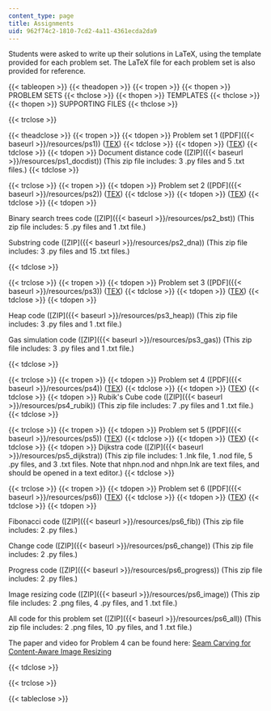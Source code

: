 ```yaml
---
content_type: page
title: Assignments
uid: 962f74c2-1810-7cd2-4a11-4361ecda2da9
---
```


Students were asked to write up their solutions in LaTeX, using the template provided for each problem set. The LaTeX file for each problem set is also provided for reference.

{{< tableopen >}}
{{< theadopen >}}
{{< tropen >}}
{{< thopen >}}
PROBLEM SETS
{{< thclose >}}
{{< thopen >}}
TEMPLATES
{{< thclose >}}
{{< thopen >}}
SUPPORTING FILES
{{< thclose >}}

{{< trclose >}}

{{< theadclose >}}
{{< tropen >}}
{{< tdopen >}}
Problem set 1 ([PDF]({{< baseurl >}}/resources/ps1)) ([TEX](/courses/electrical-engineering-and-computer-science/6-006-introduction-to-algorithms-spring-2008/assignments/ps1.tex))
{{< tdclose >}}
{{< tdopen >}}
([TEX](/courses/electrical-engineering-and-computer-science/6-006-introduction-to-algorithms-spring-2008/assignments/ps1_template.tex))
{{< tdclose >}}
{{< tdopen >}}
Document distance code ([ZIP]({{< baseurl >}}/resources/ps1_docdist)) (This zip file includes: 3 .py files and 5 .txt files.)
{{< tdclose >}}

{{< trclose >}}
{{< tropen >}}
{{< tdopen >}}
Problem set 2 ([PDF]({{< baseurl >}}/resources/ps2)) ([TEX](/courses/electrical-engineering-and-computer-science/6-006-introduction-to-algorithms-spring-2008/assignments/ps2.tex))
{{< tdclose >}}
{{< tdopen >}}
([TEX](/courses/electrical-engineering-and-computer-science/6-006-introduction-to-algorithms-spring-2008/assignments/ps2_template.tex))
{{< tdclose >}}
{{< tdopen >}}


Binary search trees code ([ZIP]({{< baseurl >}}/resources/ps2_bst)) (This zip file includes: 5 .py files and 1 .txt file.)

Substring code ([ZIP]({{< baseurl >}}/resources/ps2_dna)) (This zip file includes: 3 .py files and 15 .txt files.)


{{< tdclose >}}

{{< trclose >}}
{{< tropen >}}
{{< tdopen >}}
Problem set 3 ([PDF]({{< baseurl >}}/resources/ps3)) ([TEX](/courses/electrical-engineering-and-computer-science/6-006-introduction-to-algorithms-spring-2008/assignments/ps3.tex))
{{< tdclose >}}
{{< tdopen >}}
([TEX](/courses/electrical-engineering-and-computer-science/6-006-introduction-to-algorithms-spring-2008/assignments/ps3_template.tex))
{{< tdclose >}}
{{< tdopen >}}


Heap code ([ZIP]({{< baseurl >}}/resources/ps3_heap)) (This zip file includes: 3 .py files and 1 .txt file.)

Gas simulation code ([ZIP]({{< baseurl >}}/resources/ps3_gas)) (This zip file includes: 3 .py files and 1 .txt file.)


{{< tdclose >}}

{{< trclose >}}
{{< tropen >}}
{{< tdopen >}}
Problem set 4 ([PDF]({{< baseurl >}}/resources/ps4)) ([TEX](/courses/electrical-engineering-and-computer-science/6-006-introduction-to-algorithms-spring-2008/assignments/ps4.tex))
{{< tdclose >}}
{{< tdopen >}}
([TEX](/courses/electrical-engineering-and-computer-science/6-006-introduction-to-algorithms-spring-2008/assignments/ps4_template.tex))
{{< tdclose >}}
{{< tdopen >}}
Rubik's Cube code ([ZIP]({{< baseurl >}}/resources/ps4_rubik)) (This zip file includes: 7 .py files and 1 .txt file.)
{{< tdclose >}}

{{< trclose >}}
{{< tropen >}}
{{< tdopen >}}
Problem set 5 ([PDF]({{< baseurl >}}/resources/ps5)) ([TEX](/courses/electrical-engineering-and-computer-science/6-006-introduction-to-algorithms-spring-2008/assignments/ps5.tex))
{{< tdclose >}}
{{< tdopen >}}
([TEX](/courses/electrical-engineering-and-computer-science/6-006-introduction-to-algorithms-spring-2008/assignments/ps5_template.tex))
{{< tdclose >}}
{{< tdopen >}}
Dijkstra code ([ZIP]({{< baseurl >}}/resources/ps5_dijkstra)) (This zip file includes: 1 .lnk file, 1 .nod file, 5 .py files, and 3 .txt files. Note that nhpn.nod and nhpn.lnk are text files, and should be opened in a text editor.)
{{< tdclose >}}

{{< trclose >}}
{{< tropen >}}
{{< tdopen >}}
Problem set 6 ([PDF]({{< baseurl >}}/resources/ps6)) ([TEX](/courses/electrical-engineering-and-computer-science/6-006-introduction-to-algorithms-spring-2008/assignments/ps6.tex))
{{< tdclose >}}
{{< tdopen >}}
([TEX](/courses/electrical-engineering-and-computer-science/6-006-introduction-to-algorithms-spring-2008/assignments/ps6_template.tex))
{{< tdclose >}}
{{< tdopen >}}


Fibonacci code ([ZIP]({{< baseurl >}}/resources/ps6_fib)) (This zip file includes: 2 .py files.)

Change code ([ZIP]({{< baseurl >}}/resources/ps6_change)) (This zip file includes: 2 .py files.)

Progress code ([ZIP]({{< baseurl >}}/resources/ps6_progress)) (This zip file includes: 2 .py files.)

Image resizing code ([ZIP]({{< baseurl >}}/resources/ps6_image)) (This zip file includes: 2 .png files, 4 .py files, and 1 .txt file.)

All code for this problem set ([ZIP]({{< baseurl >}}/resources/ps6_all)) (This zip file includes: 2 .png files, 10 .py files, and 1 .txt file.)

The paper and video for Problem 4 can be found here: [Seam Carving for Content-Aware Image Resizing](https://dl.acm.org/citation.cfm?id=1276390)


{{< tdclose >}}

{{< trclose >}}

{{< tableclose >}}